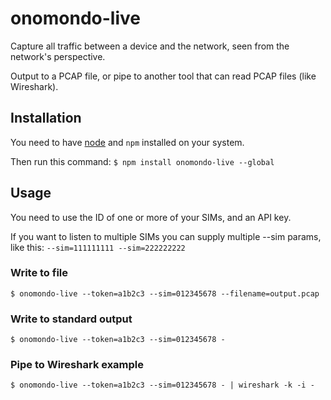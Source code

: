 # onomondo-live

Capture all traffic between a device and the network, seen from the network's perspective.

Output to a PCAP file, or pipe to another tool that can read PCAP files (like Wireshark).

## Installation

You need to have [node](https://nodejs.org/en/download/) and `npm` installed on your system.

Then run this command:
`$ npm install onomondo-live --global`

## Usage

You need to use the ID of one or more of your SIMs, and an API key.

If you want to listen to multiple SIMs you can supply multiple --sim params, like this: `--sim=111111111 --sim=222222222`

### Write to file
`$ onomondo-live --token=a1b2c3 --sim=012345678 --filename=output.pcap`

### Write to standard output
`$ onomondo-live --token=a1b2c3 --sim=012345678 -`

### Pipe to Wireshark example
`$ onomondo-live --token=a1b2c3 --sim=012345678 - | wireshark -k -i -`

